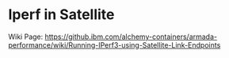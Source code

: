 # Iperf in Satellite

Wiki Page: https://github.ibm.com/alchemy-containers/armada-performance/wiki/Running-IPerf3-using-Satellite-Link-Endpoints
